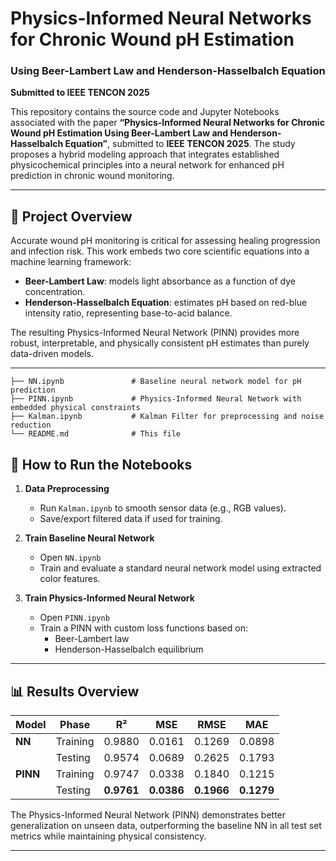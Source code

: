 # Physics-Informed Neural Networks for Chronic Wound pH Estimation  
### Using Beer-Lambert Law and Henderson-Hasselbalch Equation  
**Submitted to IEEE TENCON 2025**

This repository contains the source code and Jupyter Notebooks associated with the paper **“Physics-Informed Neural Networks for Chronic Wound pH Estimation Using Beer-Lambert Law and Henderson-Hasselbalch Equation”**, submitted to **IEEE TENCON 2025**. The study proposes a hybrid modeling approach that integrates established physicochemical principles into a neural network for enhanced pH prediction in chronic wound monitoring.

---

## 🧪 Project Overview

Accurate wound pH monitoring is critical for assessing healing progression and infection risk. This work embeds two core scientific equations into a machine learning framework:

- **Beer-Lambert Law**: models light absorbance as a function of dye concentration.
- **Henderson-Hasselbalch Equation**: estimates pH based on red-blue intensity ratio, representing base-to-acid balance.

The resulting Physics-Informed Neural Network (PINN) provides more robust, interpretable, and physically consistent pH estimates than purely data-driven models.

---

```
├── NN.ipynb               # Baseline neural network model for pH prediction
├── PINN.ipynb             # Physics-Informed Neural Network with embedded physical constraints
├── Kalman.ipynb           # Kalman Filter for preprocessing and noise reduction
└── README.md              # This file
```

## 🚀 How to Run the Notebooks

1. **Data Preprocessing** 
   - Run `Kalman.ipynb` to smooth sensor data (e.g., RGB values).
   - Save/export filtered data if used for training.

2. **Train Baseline Neural Network**
   - Open `NN.ipynb`
   - Train and evaluate a standard neural network model using extracted color features.

3. **Train Physics-Informed Neural Network**
   - Open `PINN.ipynb`
   - Train a PINN with custom loss functions based on:
     - Beer-Lambert law
     - Henderson-Hasselbalch equilibrium

---

## 📊 Results Overview

| Model | Phase    | R²      | MSE     | RMSE    | MAE     |
|--------|----------|---------|---------|---------|---------|
| **NN**   | Training | 0.9880  | 0.0161  | 0.1269  | 0.0898  |
|          | Testing  | 0.9574  | 0.0689  | 0.2625  | 0.1793  |
| **PINN** | Training | 0.9747  | 0.0338  | 0.1840  | 0.1215  |
|          | Testing  | **0.9761**  | **0.0386**  | **0.1966**  | **0.1279**  |

The Physics-Informed Neural Network (PINN) demonstrates better generalization on unseen data, outperforming the baseline NN in all test set metrics while maintaining physical consistency.

---
